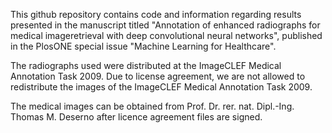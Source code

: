 This github repository contains code and information regarding results presented in the manuscript titled "Annotation of enhanced radiographs for medical imageretrieval with deep convolutional neural networks", published in the PlosONE special issue "Machine Learning for Healthcare".


The radiographs used were distributed at the ImageCLEF Medical Annotation Task 2009. Due to license agreement, we are not allowed to redistribute the images of the ImageCLEF Medical Annotation Task 2009. 

The medical images can be obtained from Prof. Dr. rer. nat. Dipl.-Ing. Thomas M. Deserno after licence agreement files are signed.
